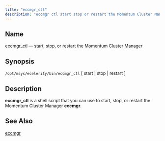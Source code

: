 ```yaml
---
title: "eccmgr_ctl"
description: "eccmgr ctl start stop or restart the Momentum Cluster Manager opt msys ecelerity bin eccmgr ctl start stop restart eccmgr ctl is a shell script that you can use to start stop or restart the Momentum Cluster Manager eccmgr eccmgr..."
---
```


<a name="executable.eccmgr_ctl"></a> 
## Name

eccmgr_ctl — start, stop, or restart the Momentum Cluster Manager

## Synopsis

`/opt/msys/ecelerity/bin/eccmgr_ctl` [ start | stop | restart ]

<a name="idp12496192"></a> 
## Description

**eccmgr_ctl** is a shell script that you can use to start, stop, or restart the Momentum Cluster Manager **eccmgr**.

<a name="idp9340944"></a> 
## See Also

[eccmgr](/momentum/4/executable/eccmgr)